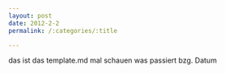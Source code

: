```yaml
---
layout: post
date: 2012-2-2
permalink: /:categories/:title

---
```


das ist das template.md mal schauen was passiert bzg. Datum
